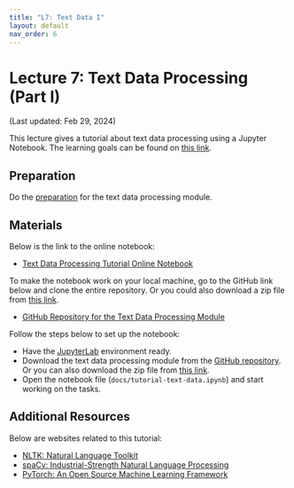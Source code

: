 ```yaml
---
title: "L7: Text Data I"
layout: default
nav_order: 6
---
```


# Lecture 7: Text Data Processing (Part I)

(Last updated: Feb 29, 2024)

This lecture gives a tutorial about text data processing using a Jupyter Notebook. The learning goals can be found on [this link](https://multix.io/text-data-module/docs/overview-text-data.html).

## Preparation

Do the [preparation](https://multix.io/text-data-module/docs/preparation-text-data.html) for the text data processing module.

## Materials

Below is the link to the online notebook:
- [Text Data Processing Tutorial Online Notebook](https://multix.io/text-data-module/docs/tutorial-text-data.html)

To make the notebook work on your local machine, go to the GitHub link below and clone the entire repository. Or you could also download a zip file from [this link](https://github.com/MultiX-Amsterdam/text-data-module/archive/refs/heads/main.zip).
- [GitHub Repository for the Text Data Processing Module](https://github.com/MultiX-Amsterdam/text-data-module)

Follow the steps below to set up the notebook:
- Have the [JupyterLab](https://jupyter.org/install) environment ready.
- Download the text data processing module from the [GitHub repository](https://github.com/MultiX-Amsterdam/text-data-module). Or you can also download the zip file from [this link](https://github.com/MultiX-Amsterdam/text-data-module/archive/refs/heads/main.zip).
- Open the notebook file (`docs/tutorial-text-data.ipynb`) and start working on the tasks.

## Additional Resources

Below are websites related to this tutorial:
- [NLTK: Natural Language Toolkit](https://www.nltk.org/)
- [spaCy: Industrial-Strength Natural Language Processing](https://spacy.io/)
- [PyTorch: An Open Source Machine Learning Framework](https://pytorch.org/)